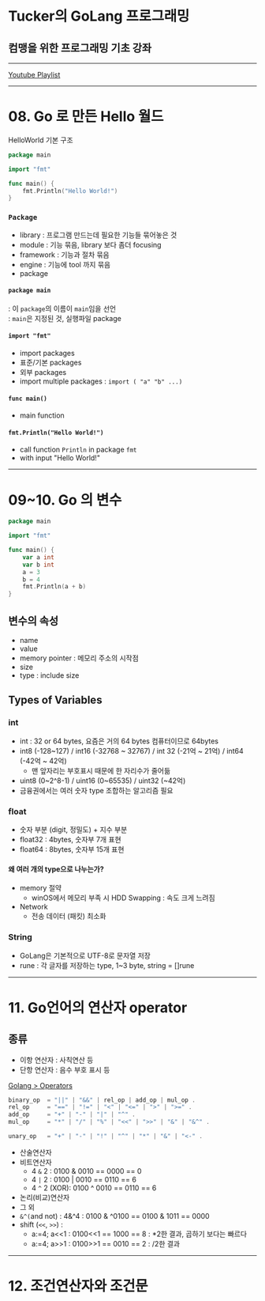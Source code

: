 # Tucker의 GoLang 프로그래밍
## 컴맹을 위한 프로그래밍 기초 강좌

---

[Youtube Playlist](https://www.youtube.com/playlist?list=PLy-g2fnSzUTAaDcLW7hpq0e8Jlt7Zfgd6)

---

# 08. Go 로 만든 Hello 월드

HelloWorld 기본 구조

```go
package main

import "fmt"

func main() {
    fmt.Println("Hello World!")
}
```

### `Package`
- library : 프로그램 만드는데 필요한 기능들 묶어놓은 것
- module : 기능 묶음, library 보다 좀더 focusing
- framework : 기능과 절차 묶음
- engine : 기능에 tool 까지 묶음
- package

#### `package main` 
: 이 `package`의 이름이 `main`임을 선언  
: `main`은 지정된 것, 실행파일 package

#### `import "fmt"`

- import packages
- 표준/기본 packages
- 외부 packages
- import multiple packages : `import ( "a" "b" ...)`

#### `func main()`
- main function 

#### `fmt.Println("Hello World!")` 
- call function `Println` in package `fmt`
- with input "Hello World!"

----

# 09~10. Go 의 변수

```go
package main

import "fmt"

func main() {
	var a int
	var b int
	a = 3
	b = 4
	fmt.Println(a + b)
}
```

## 변수의 속성

- name
- value
- memory pointer : 메모리 주소의 시작점
- size
- type :  include size


## Types of Variables

### int
- int : 32 or 64 bytes, 요즘은 거의 64 bytes 컴퓨터이므로 64bytes
- int8 (-128~127) / int16 (-32768 ~ 32767) / int 32 (-21억 ~ 21억) / int64 (-42억 ~ 42억)
    - 맨 앞자리는 부호표시 때문에 한 자리수가 줄어듦
- uint8 (0~2^8-1) / uint16 (0~65535) / uint32 (~42억)
- 금융권에서는 여러 숫자 type 조합하는 알고리즘 필요

### float
- 숫자 부분 (digit, 정밀도) + 지수 부분
- float32 : 4bytes, 숫자부 7개 표현
- float64 : 8bytes, 숫자부 15개 표현


#### 왜 여러 개의 type으로 나누는가?
- memory 절약
    - winOS에서 메모리 부족 시 HDD Swapping : 속도 크게 느려짐
- Network
    - 전송 데이터 (패킷) 최소화

### String
- GoLang은 기본적으로 UTF-8로 문자열 저장
- rune : 각 글자를 저장하는 type, 1~3 byte, string = []rune

---
# 11. Go언어의 연산자 operator

## 종류
- 이항 연산자 : 사칙연산 등
- 단항 연산자 : 음수 부호 표시 등

[Golang > Operators](https://golang.org/ref/spec#Operators)

```go
binary_op  = "||" | "&&" | rel_op | add_op | mul_op .
rel_op     = "==" | "!=" | "<" | "<=" | ">" | ">=" .
add_op     = "+" | "-" | "|" | "^" .
mul_op     = "*" | "/" | "%" | "<<" | ">>" | "&" | "&^" .

unary_op   = "+" | "-" | "!" | "^" | "*" | "&" | "<-" .
```

- 산술연산자
- 비트연산자
    - 4 `&` 2 : 0100 & 0010 == 0000 == 0
    - 4 `|` 2 : 0100 | 0010 == 0110 == 6
    - 4 `^` 2 (XOR): 0100 ^ 0010 == 0110 == 6
- 논리(비교)연산자
- 그 외
 - `&^(`and not) : 4&^4 : 0100 & ^0100 == 0100 & 1011 == 0000
 - shift (`<<`, `>>`) : 
    - a:=4; a<<1 : 0100<<1 == 1000 == 8 : *2한 결과, 곱하기 보다는 빠르다
    - a:=4; a>>1 : 0100>>1 == 0010 == 2 : /2한 결과

---

# 12. 조건연산자와 조건문